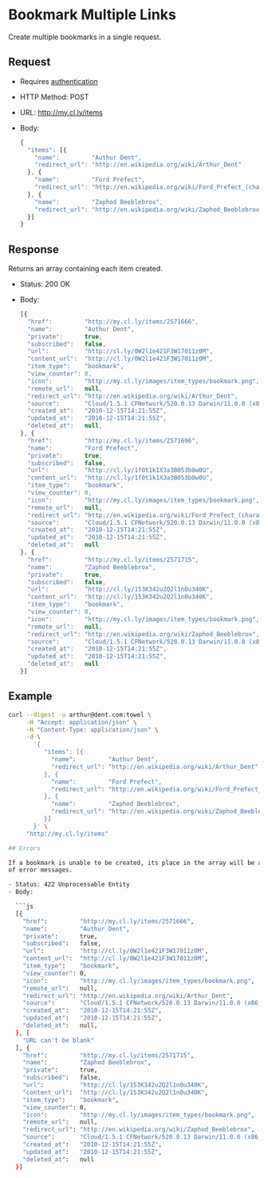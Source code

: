 # Bookmark Multiple Links

Create multiple bookmarks in a single request.

## Request

- Requires [authentication](https://github.com/cloudapp/api/blob/master/README.md#authentication)
- HTTP Method: POST
- URL: http://my.cl.ly/items
- Body:

  ```js
  {
    "items": [{
      "name":         "Authur Dent",
      "redirect_url": "http://en.wikipedia.org/wiki/Arthur_Dent"
    }, {
      "name":         "Ford Prefect",
      "redirect_url": "http://en.wikipedia.org/wiki/Ford_Prefect_(character)"
    }, {
      "name":         "Zaphod Beeblebrox",
      "redirect_url": "http://en.wikipedia.org/wiki/Zaphod_Beeblebrox"
    }]
  }
  ```

## Response

Returns an array containing each item created.

- Status: 200 OK
- Body:

  ```js
  [{
    "href":         "http://my.cl.ly/items/2571666",
    "name":         "Authur Dent",
    "private":      true,
    "subscribed":   false,
    "url":          "http://cl.ly/0W2l1e421F3W17011z0M",
    "content_url":  "http://cl.ly/0W2l1e421F3W17011z0M",
    "item_type":    "bookmark",
    "view_counter": 0,
    "icon":         "http://my.cl.ly/images/item_types/bookmark.png",
    "remote_url":   null,
    "redirect_url": "http://en.wikipedia.org/wiki/Arthur_Dent",
    "source":       "Cloud/1.5.1 CFNetwork/520.0.13 Darwin/11.0.0 (x86_64) (MacBookPro5%2C5)",
    "created_at":   "2010-12-15T14:21:55Z",
    "updated_at":   "2010-12-15T14:21:55Z",
    "deleted_at":   null,
  }, {
    "href":         "http://my.cl.ly/items/2571696",
    "name":         "Ford Prefect",
    "private":      true,
    "subscribed":   false,
    "url":          "http://cl.ly/1f0t1k1X3a3B053b0w0U",
    "content_url":  "http://cl.ly/1f0t1k1X3a3B053b0w0U",
    "item_type":    "bookmark",
    "view_counter": 0,
    "icon":         "http://my.cl.ly/images/item_types/bookmark.png",
    "remote_url":   null,
    "redirect_url": "http://en.wikipedia.org/wiki/Ford_Prefect_(character)",
    "source":       "Cloud/1.5.1 CFNetwork/520.0.13 Darwin/11.0.0 (x86_64) (MacBookPro5%2C5)",
    "created_at":   "2010-12-15T14:21:55Z",
    "updated_at":   "2010-12-15T14:21:55Z",
    "deleted_at":   null
  }, {
    "href":         "http://my.cl.ly/items/2571715",
    "name":         "Zaphod Beeblebrox",
    "private":      true,
    "subscribed":   false,
    "url":          "http://cl.ly/153K342u2Q2l1n0u340K",
    "content_url":  "http://cl.ly/153K342u2Q2l1n0u340K",
    "item_type":    "bookmark",
    "view_counter": 0,
    "icon":         "http://my.cl.ly/images/item_types/bookmark.png",
    "remote_url":   null,
    "redirect_url": "http://en.wikipedia.org/wiki/Zaphod_Beeblebrox",
    "source":       "Cloud/1.5.1 CFNetwork/520.0.13 Darwin/11.0.0 (x86_64) (MacBookPro5%2C5)",
    "created_at":   "2010-12-15T14:21:55Z",
    "updated_at":   "2010-12-15T14:21:55Z",
    "deleted_at":   null
  }]
  ```

## Example

```bash
curl --digest -u arthur@dent.com:towel \
     -H "Accept: application/json" \
     -H "Content-Type: application/json" \
     -d \
       '{
          "items": [{
            "name":         "Authur Dent",
            "redirect_url": "http://en.wikipedia.org/wiki/Arthur_Dent"
          }, {
            "name":         "Ford Prefect",
            "redirect_url": "http://en.wikipedia.org/wiki/Ford_Prefect_(character)"
          }, {
            "name":         "Zaphod Beeblebrox",
            "redirect_url": "http://en.wikipedia.org/wiki/Zaphod_Beeblebrox"
          }]
       }' \
     "http://my.cl.ly/items"

## Errors

If a bookmark is unable to be created, its place in the array will be an array
of error messages.

- Status: 422 Unprocessable Entity
- Body:

  ```js
  [{
    "href":         "http://my.cl.ly/items/2571666",
    "name":         "Authur Dent",
    "private":      true,
    "subscribed":   false,
    "url":          "http://cl.ly/0W2l1e421F3W17011z0M",
    "content_url":  "http://cl.ly/0W2l1e421F3W17011z0M",
    "item_type":    "bookmark",
    "view_counter": 0,
    "icon":         "http://my.cl.ly/images/item_types/bookmark.png",
    "remote_url":   null,
    "redirect_url": "http://en.wikipedia.org/wiki/Arthur_Dent",
    "source":       "Cloud/1.5.1 CFNetwork/520.0.13 Darwin/11.0.0 (x86_64) (MacBookPro5%2C5)",
    "created_at":   "2010-12-15T14:21:55Z",
    "updated_at":   "2010-12-15T14:21:55Z",
    "deleted_at":   null,
  }, [
    "URL can't be blank"
  ], {
    "href":         "http://my.cl.ly/items/2571715",
    "name":         "Zaphod Beeblebrox",
    "private":      true,
    "subscribed":   false,
    "url":          "http://cl.ly/153K342u2Q2l1n0u340K",
    "content_url":  "http://cl.ly/153K342u2Q2l1n0u340K",
    "item_type":    "bookmark",
    "view_counter": 0,
    "icon":         "http://my.cl.ly/images/item_types/bookmark.png",
    "remote_url":   null,
    "redirect_url": "http://en.wikipedia.org/wiki/Zaphod_Beeblebrox",
    "source":       "Cloud/1.5.1 CFNetwork/520.0.13 Darwin/11.0.0 (x86_64) (MacBookPro5%2C5)",
    "created_at":   "2010-12-15T14:21:55Z",
    "updated_at":   "2010-12-15T14:21:55Z",
    "deleted_at":   null
  }]
  ```